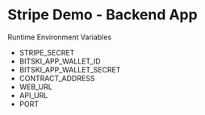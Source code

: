 # Stripe Demo - Backend App

Runtime Environment Variables

- STRIPE_SECRET
- BITSKI_APP_WALLET_ID
- BITSKI_APP_WALLET_SECRET
- CONTRACT_ADDRESS
- WEB_URL
- API_URL
- PORT
